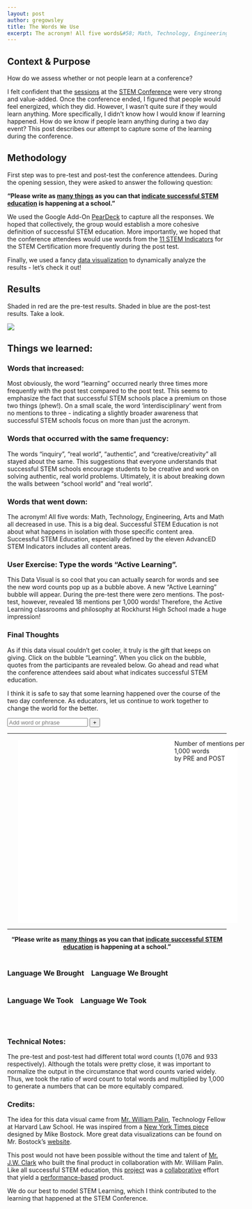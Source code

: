 ```yaml
---
layout: post
author: gregowsley
title: The Words We Use
excerpt: The acronym! All five words&#58; Math, Technology, Engineering, Arts and Math all decreased in use. This is a big deal. Successful STEM Education is not about what happens in isolation with those specific content area. Successful STEM Education, especially defined by the eleven AdvancED STEM Indicators includes all content areas.
---
```

## Context & Purpose

How do we assess whether or not people learn at a conference?

I felt confident that the [sessions](https://drive.google.com/open?id=1kuaM6CvER5Fb2pf9pRnlObPES1BDZERU) at the [STEM Conference](http://steam.rockhursths.edu/2018/03/15/AdvancED-STEM-Conference.html) were very strong and value-added. Once the conference ended, I figured that people would feel energized, which they did. However, I wasn’t quite sure if they would learn anything. More specifically, I didn't know how I would know if learning happened. How do we know if people learn anything during a two day event? This post describes our attempt to capture some of the learning during the conference.

## Methodology

First step was to pre-test and post-test the conference attendees. During the opening session, they were asked to answer the following question:

**“Please write as <u>many things</u> as you can that <u>indicate successful STEM education</u> is happening at a school.”**

We used the Google Add-On [PearDeck](https://www.peardeck.com/) to capture all the responses. We hoped that collectively, the group would establish a more cohesive definition of successful STEM education. More importantly, we hoped that the conference attendees would use words from the [11 STEM Indicators](http://steam.rockhursths.edu/stem-certification/) for the STEM Certification more frequently during the post test.

Finally, we used a fancy [data visualization](https://jameswclark.github.io/Two-Party-Visualizer/) to dynamically analyze the results - let’s check it out!

## Results

Shaded in red are the pre-test results. Shaded in blue are the post-test results. Take a look.

<div class="flex-wrapper">
  <img src="{{ site.baseurl }}/img/static-bubbles.png">
</div>

## Things we learned:

### Words that increased:

Most obviously, the word “learning” occurred nearly three times more frequently with the post test compared to the post test.  This seems to emphasize the fact that successful STEM schools place a premium on those two things (phew!). On a small scale, the word ‘interdisciplinary’ went from no mentions to three - indicating a slightly broader awareness that successful STEM schools focus on more than just the acronym.

### Words that occurred with the same frequency:

The words “inquiry”, “real world”, “authentic”, and “creative/creativity” all stayed about the same. This suggestions that everyone understands that successful STEM schools encourage students to be creative and work on solving authentic, real world problems. Ultimately, it is about breaking down the walls between “school world” and “real world”. 

### Words that went down:

The acronym! All five words: Math, Technology, Engineering, Arts and Math all decreased in use. This is a big deal. Successful STEM Education is not about what happens in isolation with those specific content area. Successful STEM Education, especially defined by the eleven AdvancED STEM Indicators includes all content areas.

### User Exercise: Type the words “Active Learning”. 

This Data Visual is so cool that you can actually search for words and see the new word counts pop up as a bubble above. 
A new “Active Learning” bubble will appear. During the pre-test there were zero mentions. The post-test, however, revealed 18 mentions per 1,000 words! Therefore, the Active Learning classrooms and philosophy at Rockhurst High School made a huge impression!

### Final Thoughts

As if this data visual couldn’t get cooler, it truly is the gift that keeps on giving. Click on the bubble “Learning”. When you click on the bubble, quotes from the participants are revealed below. Go ahead and read what the conference attendees said about what indicates successful STEM education.

I think it is safe to say that some learning happened over the course of the two day conference. As educators, let us continue to work together to change the world for the better.

<!-- SEARCH BAR -->
<form id="g-form">
    <input style="height:20px;" type="text" name="search" placeholder="Add word or phrase" tabindex="1">
    <button>+</button>
</form>

<!-- BUBBLES -->
<hr>
<div id="g-chart" width="100%;" style="margin-left: 0%; postion:block;">
    <div class="g-legend" style="position:absolute; width:100%;">
        <div style="position:absolute; width:200px; left:40%" class="g-overview">
            Number of mentions per 1,000 words
            <br>by
            <span class="g-swatch g-democrat"></span>PRE and
            <span class="g-swatch g-republican"></span>POST
        </div>
    </div>
    <div style="margin-left: 0%" class="g-labels"></div>
    <svg style="background: white; margin-left: 5%;" class="g-nodes" width="100%" height="420"></svg>
</div>
<hr>

**<center>“Please write as <u>many things</u> as you can that <u>indicate successful STEM education</u> is happening at a school.”</center>**

<!-- COMMENTS -->
<div class="g-body row">
    <div class="g-mentions g-democrat col-md-6">
        <h3 class="g-head g-hasnt-topic">
            <span class="g-isnt-topic"><br>Language We Brought</span>
            <span class="g-is-topic">
                <span style="padding-left: 0.76em;">Language We Brought</span>
            </span>
        </h3>
        <div class="g-divider"></div>
    </div>
    <div class="g-mentions g-republican col-md-6">
        <h3 class="g-head g-hasnt-topic">
            <span class="g-isnt-topic"><br>Language We Took</span>
            <span class="g-is-topic">
                <span style="padding-left: 0.76em;">Language We Took</span>
            </span>
        </h3>
        <div class="g-divider"></div>
    </div>
    <br clear="all">
    <br>
</div>

### Technical Notes:

The pre-test and post-test had different total word counts (1,076 and 933 respectively). Although the totals were pretty close, it was important to normalize the output in the circumstance that word counts varied widely. Thus, we took  the ratio of word count to total words and multiplied by 1,000 to generate a numbers that can be more equitably compared.

### Credits:

The idea for this data visual came from [Mr. William Palin](http://www.developingjustice.org/), Technology Fellow at Harvard Law School. He was inspired from a [New York Times piece](https://archive.nytimes.com/www.nytimes.com/interactive/2012/09/06/us/politics/convention-word-counts.html) designed by Mike Bostock. More great data visualizations can be found on Mr. Bostock’s [website](https://bost.ocks.org/mike/). 

This post would not have been possible without the time and talent of [Mr. J.W. Clark](http://steam.rockhursths.edu/team/jwclark/) who built the final product in collaboration with Mr. William Palin. Like all successful STEM education, this <u>project</u> was a <u>collaborative</u> effort that yield a <u>performance-based</u> product. 

We do our best to model STEM Learning, which I think contributed to the learning that happened at the STEM Conference.


<script src="https://cdnjs.cloudflare.com/ajax/libs/jquery/3.1.0/jquery.min.js"></script>
<script src="https://cdnjs.cloudflare.com/ajax/libs/materialize/0.100.2/js/materialize.min.js"></script>
<script src="https://cdn.rawgit.com/JamesWClark/Two-Party-Visualizer/gh-pages/d3.v2.min.js"></script>
<script src="https://cdn.rawgit.com/JamesWClark/Two-Party-Visualizer/gh-pages/topics.js"></script>
<script src="/js/two-party-visualize.js"></script>
<script src="https://cdn.rawgit.com/JamesWClark/Two-Party-Visualizer/gh-pages/index.js"></script>
